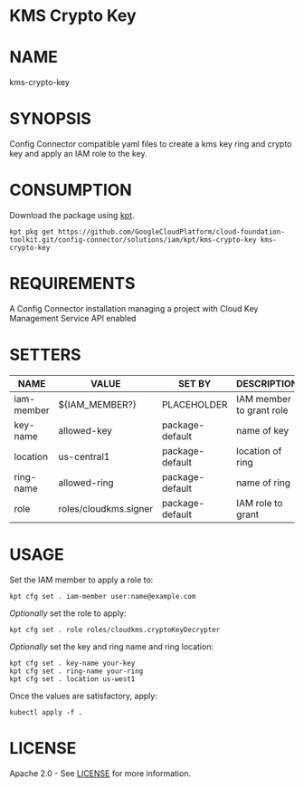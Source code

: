 KMS Crypto Key
==================================================
# NAME
  kms-crypto-key
# SYNOPSIS
  Config Connector compatible yaml files to create a kms key ring and crypto key and apply an IAM role to the key.
# CONSUMPTION
  Download the package using [kpt](https://googlecontainertools.github.io/kpt/).
  ```
  kpt pkg get https://github.com/GoogleCloudPlatform/cloud-foundation-toolkit.git/config-connector/solutions/iam/kpt/kms-crypto-key kms-crypto-key
  ```
# REQUIREMENTS
  A Config Connector installation managing a project with Cloud Key Management Service API enabled
# SETTERS
|    NAME    |         VALUE         |     SET BY      |       DESCRIPTION        | COUNT |
|------------|-----------------------|-----------------|--------------------------|-------|
| iam-member | ${IAM_MEMBER?}        | PLACEHOLDER     | IAM member to grant role | 1     |
| key-name   | allowed-key           | package-default | name of key              | 2     |
| location   | us-central1           | package-default | location of ring         | 1     |
| ring-name  | allowed-ring          | package-default | name of ring             | 2     |
| role       | roles/cloudkms.signer | package-default | IAM role to grant        | 1     |
# USAGE
  Set the IAM member to apply a role to:
  ```
  kpt cfg set . iam-member user:name@example.com
  ```
  _Optionally_ set the role to apply:
  ```
  kpt cfg set . role roles/cloudkms.cryptoKeyDecrypter
  ```
  _Optionally_ set the key and ring name and ring location:
  ```
  kpt cfg set . key-name your-key
  kpt cfg set . ring-name your-ring
  kpt cfg set . location us-west1
  ```
  Once the values are satisfactory, apply:
  ```
  kubectl apply -f .
  ```
# LICENSE
  Apache 2.0 - See [LICENSE](/LICENSE) for more information.

